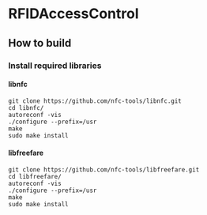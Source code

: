 # RFIDAccessControl

## How to build

### Install required libraries

#### libnfc

```
git clone https://github.com/nfc-tools/libnfc.git
cd libnfc/
autoreconf -vis
./configure --prefix=/usr
make
sudo make install
```

#### libfreefare
```
git clone https://github.com/nfc-tools/libfreefare.git
cd libfreefare/
autoreconf -vis
./configure --prefix=/usr
make
sudo make install
```

